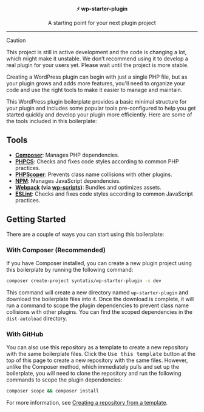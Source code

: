 <div align="center">
  <div><strong>⚡ wp-starter-plugin</strong></div>
  <p>A starting point for your next plugin project</p>
</div>

---

> [!CAUTION]
> This project is still in active development and the code is changing a lot, which might make it unstable. We don’t recommend using it to develop a real plugin for your users yet. Please wait until the project is more stable.

Creating a WordPress plugin can begin with just a single PHP file, but as your plugin grows and adds more features, you'll need to organize your code and use the right tools to make it easier to manage and maintain.

This WordPress plugin boilerplate provides a basic minimal structure for your plugin and includes some popular tools pre-configured to help you get started quickly and develop your plugin more efficiently. Here are some of the tools included in this boilerplate:

## Tools

* **[Composer](https://getcomposer.org/)**: Manages PHP dependencies.
* **[PHPCS](https://github.com/PHPCSStandards/PHP_CodeSniffer)**: Checks and fixes code styles according to common PHP practices.
* **[PHPScoper](https://github.com/humbug/php-scoper)**: Prevents class name collisions with other plugins.
* **[NPM](https://www.npmjs.com/)**: Manages JavaScript dependencies.
* **[Webpack](https://webpack.js.org/) (via [wp-scripts](https://developer.wordpress.org/block-editor/reference-guides/packages/packages-scripts/))**: Bundles and optimizes assets.
* **[ESLint](https://eslint.org/)**: Checks and fixes code styles according to common JavaScript practices.

## Getting Started

There are a couple of ways you can start using this boilerplate:

### With Composer (Recommended)

If you have Composer installed, you can create a new plugin project using this boilerplate by running the following command:

```bash
composer create-project syntatis/wp-starter-plugin -s dev
```

This command will create a new directory named `wp-starter-plugin` and download the boilerplate files into it. Once the download is complete, it will run a command to scope the plugin dependencies to prevent class name collisions with other plugins. You can find the scoped dependencies in the `dist-autoload` directory.

### With GitHub

You can also use this repository as a template to create a new repository with the same boilerplate files. Click the <kbd>Use this template</kbd> button at the top of this page to create a new repository with the same files. However, unlike the Composer method, which immediately pulls and set up the boilerplate, you will need to clone the repository and run the following commands to scope the plugin dependencies:

```bash
composer scope && composer install
```

For more information, see [Creating a repository from a template](https://help.github.com/en/github/creating-cloning-and-archiving-repositories/creating-a-repository-from-a-template). 
